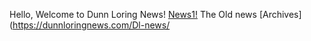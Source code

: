 Hello, Welcome to Dunn Loring News!
[News1!](https://dunnloringnews.com/DL-news/Thenews1.md)
The Old news 
[Archives](https://dunnloringnews.com/Dl-news/
